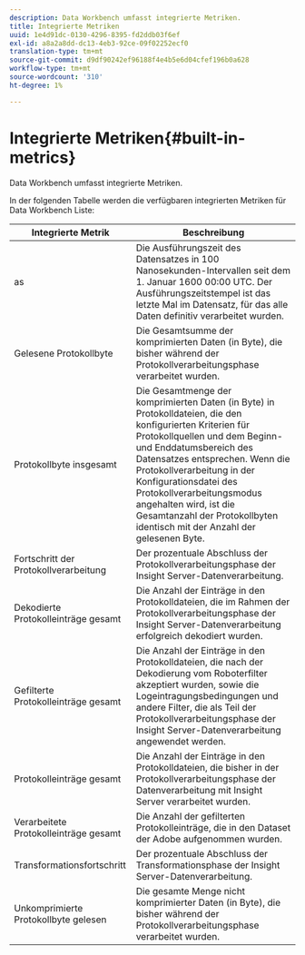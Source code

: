 ```yaml
---
description: Data Workbench umfasst integrierte Metriken.
title: Integrierte Metriken
uuid: 1e4d91dc-0130-4296-8395-fd2ddb03f6ef
exl-id: a8a2a8dd-dc13-4eb3-92ce-09f02252ecf0
translation-type: tm+mt
source-git-commit: d9df90242ef96188f4e4b5e6d04cfef196b0a628
workflow-type: tm+mt
source-wordcount: '310'
ht-degree: 1%

---
```


# Integrierte Metriken{#built-in-metrics}

Data Workbench umfasst integrierte Metriken.

In der folgenden Tabelle werden die verfügbaren integrierten Metriken für Data Workbench Liste:

| Integrierte Metrik | Beschreibung |
|---|---|
| as | Die Ausführungszeit des Datensatzes in 100 Nanosekunden-Intervallen seit dem 1. Januar 1600 00:00 UTC. Der Ausführungszeitstempel ist das letzte Mal im Datensatz, für das alle Daten definitiv verarbeitet wurden. |
| Gelesene Protokollbyte | Die Gesamtsumme der komprimierten Daten (in Byte), die bisher während der Protokollverarbeitungsphase verarbeitet wurden. |
| Protokollbyte insgesamt | Die Gesamtmenge der komprimierten Daten (in Byte) in Protokolldateien, die den konfigurierten Kriterien für Protokollquellen und dem Beginn- und Enddatumsbereich des Datensatzes entsprechen. Wenn die Protokollverarbeitung in der Konfigurationsdatei des Protokollverarbeitungsmodus angehalten wird, ist die Gesamtanzahl der Protokollbyten identisch mit der Anzahl der gelesenen Byte. |
| Fortschritt der Protokollverarbeitung | Der prozentuale Abschluss der Protokollverarbeitungsphase der Insight Server-Datenverarbeitung. |
| Dekodierte Protokolleinträge gesamt | Die Anzahl der Einträge in den Protokolldateien, die im Rahmen der Protokollverarbeitungsphase der Insight Server-Datenverarbeitung erfolgreich dekodiert wurden. |
| Gefilterte Protokolleinträge gesamt | Die Anzahl der Einträge in den Protokolldateien, die nach der Dekodierung vom Roboterfilter akzeptiert wurden, sowie die Logeintragungsbedingungen und andere Filter, die als Teil der Protokollverarbeitungsphase der Insight Server-Datenverarbeitung angewendet werden. |
| Protokolleinträge gesamt | Die Anzahl der Einträge in den Protokolldateien, die bisher in der Protokollverarbeitungsphase der Datenverarbeitung mit Insight Server verarbeitet wurden. |
| Verarbeitete Protokolleinträge gesamt | Die Anzahl der gefilterten Protokolleinträge, die in den Dataset der Adobe aufgenommen wurden. |
| Transformationsfortschritt | Der prozentuale Abschluss der Transformationsphase der Insight Server-Datenverarbeitung. |
| Unkomprimierte Protokollbyte gelesen | Die gesamte Menge nicht komprimierter Daten (in Byte), die bisher während der Protokollverarbeitungsphase verarbeitet wurden. |
